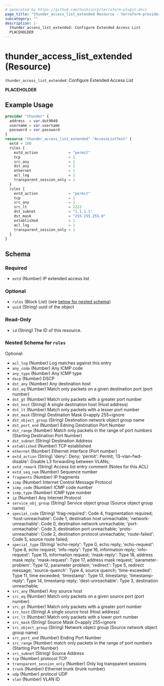 ```yaml
---
# generated by https://github.com/hashicorp/terraform-plugin-docs
page_title: "thunder_access_list_extended Resource - terraform-provider-thunder"
subcategory: ""
description: |-
  thunder_access_list_extended: Configure Extended Access List
  PLACEHOLDER
---
```


# thunder_access_list_extended (Resource)

`thunder_access_list_extended`: Configure Extended Access List

__PLACEHOLDER__

## Example Usage

```terraform
provider "thunder" {
  address  = var.dut9049
  username = var.username
  password = var.password
}
resource "thunder_access_list_extended" "AccessListTest" {
  extd = 100
  rules {
    extd_action              = "permit"
    tcp                      = 1
    src_any                  = 1
    dst_any                  = 1
    ethernet                 = 1
    acl_log                  = 1
    transparent_session_only = 1
  }
  rules {
    extd_action              = "permit"
    tcp                      = 1
    src_any                  = 1
    src_lt                   = 2222
    dst_subnet               = "1.1.1.1"
    dst_mask                 = "255.255.255.0"
    established              = 1
    acl_log                  = 1
    transparent_session_only = 1
  }
}
```

<!-- schema generated by tfplugindocs -->
## Schema

### Required

- `extd` (Number) IP extended access list

### Optional

- `rules` (Block List) (see [below for nested schema](#nestedblock--rules))
- `uuid` (String) uuid of the object

### Read-Only

- `id` (String) The ID of this resource.

<a id="nestedblock--rules"></a>
### Nested Schema for `rules`

Optional:

- `acl_log` (Number) Log matches against this entry
- `any_code` (Number) Any ICMP code
- `any_type` (Number) Any ICMP type
- `dscp` (Number) DSCP
- `dst_any` (Number) Any destination host
- `dst_eq` (Number) Match only packets on a given destination port (port number)
- `dst_gt` (Number) Match only packets with a greater port number
- `dst_host` (String) A single destination host (Host address)
- `dst_lt` (Number) Match only packets with a lesser port number
- `dst_mask` (String) Destination Mask 0=apply 255=ignore
- `dst_object_group` (String) Destination network object group name
- `dst_port_end` (Number) Edning Destination Port Number
- `dst_range` (Number) Match only packets in the range of port numbers (Starting Destination Port Number)
- `dst_subnet` (String) Destination Address
- `established` (Number) TCP established
- `ethernet` (Number) Ethernet interface (Port number)
- `extd_action` (String) 'deny': Deny; 'permit': Permit; 'l3-vlan-fwd-disable': Disable L3 forwarding between VLANs;
- `extd_remark` (String) Access list entry comment (Notes for this ACL)
- `extd_seq_num` (Number) Sequence number
- `fragments` (Number) IP fragments
- `icmp` (Number) Internet Control Message Protocol
- `icmp_code` (Number) ICMP code number
- `icmp_type` (Number) ICMP type number
- `ip` (Number) Any Internet Protocol
- `service_obj_group` (String) Service object group (Source object group name)
- `special_code` (String) 'frag-required': Code 4, fragmentation required; 'host-unreachable': Code 1, destination host unreachable; 'network-unreachable': Code 0, destination network unreachable; 'port-unreachable': Code 3, destination port unreachable; 'proto-unreachable': Code 2, destination protocol unreachable; 'route-failed': Code 5, source route failed;
- `special_type` (String) 'echo-reply': Type 0, echo reply; 'echo-request': Type 8, echo request; 'info-reply': Type 16, information reply; 'info-request': Type 15, information request; 'mask-reply': Type 18, address mask reply; 'mask-request': Type 17, address mask request; 'parameter-problem': Type 12, parameter problem; 'redirect': Type 5, redirect message; 'source-quench': Type 4, source quench; 'time-exceeded': Type 11, time exceeded; 'timestamp': Type 13, timestamp; 'timestamp-reply': Type 14, timestamp reply; 'dest-unreachable': Type 3, destination unreachable;
- `src_any` (Number) Any source host
- `src_eq` (Number) Match only packets on a given source port (port number)
- `src_gt` (Number) Match only packets with a greater port number
- `src_host` (String) A single source host (Host address)
- `src_lt` (Number) Match only packets with a lower port number
- `src_mask` (String) Source Mask 0=apply 255=ignore
- `src_object_group` (String) Network object group (Source network object group name)
- `src_port_end` (Number) Ending Port Number
- `src_range` (Number) match only packets in the range of port numbers (Starting Port Number)
- `src_subnet` (String) Source Address
- `tcp` (Number) protocol TCP
- `transparent_session_only` (Number) Only log transparent sessions
- `trunk` (Number) Ethernet trunk (trunk number)
- `udp` (Number) protocol UDP
- `vlan` (Number) VLAN ID


